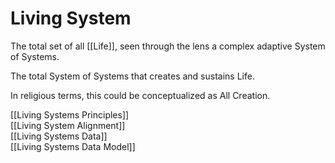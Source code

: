 # Living System
The total set of all [[Life]], seen through the lens a complex adaptive System of Systems. 

The total System of Systems that creates and sustains Life. 

In religious terms, this could be conceptualized as All Creation. 

[[Living Systems Principles]]  
[[Living System Alignment]]  
[[Living Systems Data]]  
[[Living Systems Data Model]]  